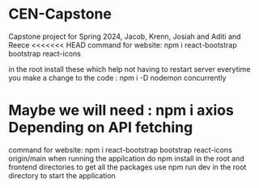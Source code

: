 # CEN-Capstone
Capstone project for Spring 2024, Jacob, Krenn, Josiah and Aditi and Reece
<<<<<<< HEAD
command for website: npm i react-bootstrap bootstrap react-icons  

in the root install these which help not having to restart server everytime you make a change to the code : npm i -D nodemon concurrently

Maybe we will need : npm i axios
Depending on API fetching
=======
command for website: npm i react-bootstrap bootstrap react-icons  
origin/main
when running the appilcation do npm install in the root and frontend directories to get all the packages
use npm run dev in the root directory to start the application
>>>>>>> 

